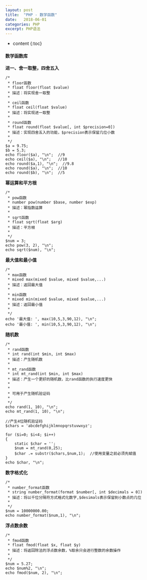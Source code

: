 ```yaml
---
layout: post
title:  "PHP - 数学函数"
date:   2018-06-01
categories: PHP
excerpt: PHP语法
---
```


* content
{:toc}

#### 数学函数库

**进一、舍一取整，四舍五入**

    /*
     * floor函数
     * float floor(float $value)
     * 描述：将实现舍一取整
     *
     * ceil函数
     * float ceil(float $value)
     * 描述：将实现进一取整
     *
     * round函数
     * float round(float $value[, int $precision=0])
     * 描述：实现四舍五入的功能，$precision表示保留几位小数
     *
     */
    $a = 9.75;
    $b = 5.3;
    echo floor($a), "\n";  //9
    echo ceil($a), "\n";   //10
    echo round($a,1), "\n";  //9.8
    echo round($a), "\n";  //10
    echo round($b), "\n";  //5

**幂运算和平方根**

    /*
     * pow函数
     * number pow(number $base, number $exp)
     * 描述：幂指数运算
     *
     * sqrt函数
     * float sqrt(float $arg)
     * 描述：平方根
     *
     */
    $num = 3;
    echo pow(3, 2), "\n";
    echo sqrt($num), "\n";

**最大值和最小值**

    /*
     * max函数
     * mixed max(mixed $value, mixed $value,...)
     * 描述：返回最大值
     *
     * min函数
     * mixed min(mixed $value, mixed $value,...)
     * 描述：返回最小值
     *
     */
    echo '最大值: ', max(10,5,3,90,12), "\n";
    echo '最小值: ', min(10,5,3,90,12), "\n";

**随机数**

    /*
     * rand函数
     * int rand(int $min, int $max)
     * 描述：产生随机数
     *
     * mt_rand函数
     * int mt_rand(int $min, int $max)
     * 描述：产生一个更好的随机数，比rand函数的执行速度更快
     *
     *
     * 可用于产生随机验证码
     *
     */
    echo rand(1, 10), "\n";
    echo mt_rand(1, 10), "\n";
    
    //产生4位随机验证码
    $chars = 'abcdefghijklmnopqrstuvwxyz';
    
    for ($i=0; $i<4; $i++)
    {
        static $char = '';
        $num = mt_rand(0,25);
        $char .= substr($chars,$num,1);  //使用变量之前必须先赋值
    }
    echo $char, "\n";

**数字格式化**

    /*
     * number_format函数
     * string number_format(format $number[, int $decimals = 0])
     * 描述：将以千位分隔符方式格式化数字,$desimals表示保留到小数点的几位
     *
     */
    $num = 10000000.00;
    echo number_format($num,1), "\n";

**浮点数余数**

    /*
     * fmod函数
     * float fmod(float $x, float $y)
     * 描述：将返回除法的浮点数余数，%取余只会进行整数的余数操作
     *
     */
    $num = 5.27;
    echo $num%2, "\n";
    echo fmod($num, 2), "\n";
